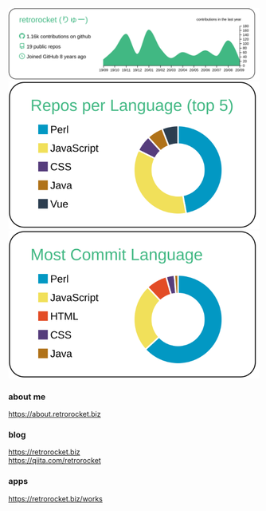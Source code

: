 [![](https://raw.githubusercontent.com/retrorocket/retrorocket/master/profile-summary-card-output/vue/0-profile-details.svg)](https://github.com/vn7n24fzkq/github-profile-summary-cards)
[![](https://raw.githubusercontent.com/retrorocket/retrorocket/master/profile-summary-card-output/vue/1-repos-per-language.svg)](https://github.com/vn7n24fzkq/github-profile-summary-cards)
[![](https://raw.githubusercontent.com/retrorocket/retrorocket/master/profile-summary-card-output/vue/2-most-commit-language.svg)](https://github.com/vn7n24fzkq/github-profile-summary-cards)

### about me
https://about.retrorocket.biz

### blog
https://retrorocket.biz  
https://qiita.com/retrorocket

### apps
https://retrorocket.biz/works

